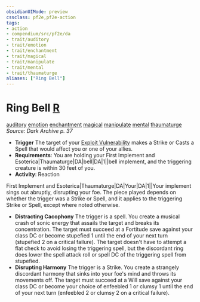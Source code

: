 ```yaml
---
obsidianUIMode: preview
cssclass: pf2e,pf2e-action
tags:
- action
- compendium/src/pf2e/da
- trait/auditory
- trait/emotion
- trait/enchantment
- trait/magical
- trait/manipulate
- trait/mental
- trait/thaumaturge
aliases: ["Ring Bell"]
---
```

# Ring Bell [R](/rules/core-rulebook/chapter-9-playing-the-game.md#Actions "Reaction")
[auditory](/rules/traits/auditory.md)  [emotion](/rules/traits/emotion.md)  [enchantment](/rules/traits/enchantment.md)  [magical](/rules/traits/magical.md)  [manipulate](/rules/traits/manipulate.md)  [mental](/rules/traits/mental.md)  [thaumaturge](/rules/traits/thaumaturge-da.md)  
*Source: Dark Archive p. 37*  

- **Trigger** The target of your [Exploit Vulnerability](/rules/actions/exploit-vulnerability-da.md) makes a Strike or Casts a Spell that would affect you or one of your allies.
- **Requirements**: You are holding your First Implement and Esoterica|Thaumaturge|DA|bell|DA|1||bell implement, and the triggering creature is within 30 feet of you.
- **Activity**: Reaction

First Implement and Esoterica|Thaumaturge|DA|Your|DA|1||Your implement sings out abruptly, disrupting your foe. The piece played depends on whether the trigger was a Strike or Spell, and it applies to the triggering Strike or Spell, except where noted otherwise.

- **Distracting Cacophony** The trigger is a spell. You create a musical crash of sonic energy that assails the target and breaks its concentration. The target must succeed at a Fortitude save against your class DC or become stupefied 1 until the end of your next turn (stupefied 2 on a critical failure). The target doesn't have to attempt a flat check to avoid losing the triggering spell, but the discordant ring does lower the spell attack roll or spell DC of the triggering spell from stupefied.
- **Disrupting Harmony** The trigger is a Strike. You create a strangely discordant harmony that sinks into your foe's mind and throws its movements off. The target must succeed at a Will save against your class DC or become your choice of enfeebled 1 or clumsy 1 until the end of your next turn (enfeebled 2 or clumsy 2 on a critical failure).
